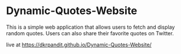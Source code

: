 # Dynamic-Quotes-Website

This is a simple web application that allows users to fetch and display random quotes. Users can also share their favorite quotes on Twitter.

live at https://dkrpandit.github.io/Dynamic-Quotes-Website/
